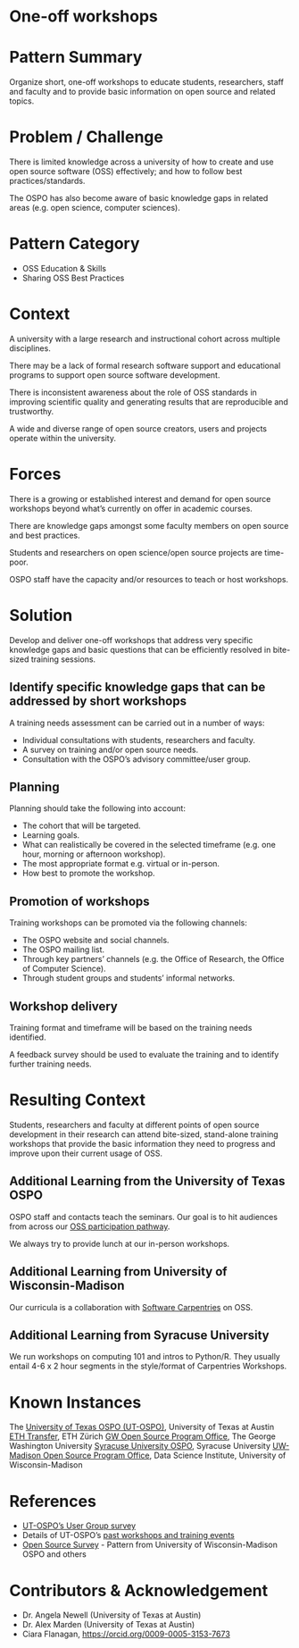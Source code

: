 # One-off workshops

# Pattern Summary

Organize short, one-off workshops to educate students, researchers, staff and faculty and to provide basic information on open source and related topics.

# Problem / Challenge

There is limited knowledge across a university of how to create and use open source software (OSS) effectively; and how to follow best practices/standards.

The OSPO has also become aware of basic knowledge gaps in related areas (e.g. open science, computer sciences).

# Pattern Category

* OSS Education & Skills  
* Sharing OSS Best Practices

# Context

A university with a large research and instructional cohort across multiple disciplines.

There may be a lack of formal research software support and educational programs to support open source software development.

There is inconsistent awareness about the role of OSS standards in improving scientific quality and generating results that are reproducible and trustworthy.

A wide and diverse range of open source creators, users and projects operate within the university.

# Forces

There is a growing or established interest and demand for open source workshops beyond what’s currently on offer in academic courses.

There are knowledge gaps amongst some faculty members on open source and best practices.

Students and researchers on open science/open source projects are time-poor.

OSPO staff have the capacity and/or resources to teach or host workshops.

# Solution

Develop and deliver one-off workshops that address very specific knowledge gaps and basic questions that can be efficiently resolved in bite-sized training sessions.

## Identify specific knowledge gaps that can be addressed by short workshops

A training needs assessment can be carried out in a number of ways:
* Individual consultations with students, researchers and faculty. 
* A survey on training and/or open source needs.
* Consultation with the OSPO’s advisory committee/user group.

## Planning 

Planning should take the following into account:

* The cohort that will be targeted.
* Learning goals.
* What can realistically be covered in the selected timeframe (e.g. one hour, morning or afternoon workshop). 
* The most appropriate format e.g. virtual or in-person.
* How best to promote the workshop.

## Promotion of workshops

Training workshops can be promoted via the following channels:

* The OSPO website and social channels.
* The OSPO mailing list. 
* Through key partners’ channels (e.g. the Office of Research, the Office of Computer Science).
* Through student groups and students’ informal networks.

## Workshop delivery

Training format and timeframe will be based on the training needs identified.

A feedback survey should be used to evaluate the training and to identify further training needs.

# Resulting Context

Students, researchers and faculty at different points of open source development in their research can attend bite-sized, stand-alone training workshops that provide the basic information they need to progress and improve upon their current usage of OSS.

## Additional Learning from the University of Texas OSPO

OSPO staff and contacts teach the seminars. Our goal is to hit audiences from across our [OSS participation pathway](https://opensource.utexas.edu/resources).

We always try to provide lunch at our in-person workshops.

## Additional Learning from University of Wisconsin-Madison

Our curricula is a collaboration with [Software Carpentries](https://software-carpentry.org/) on OSS. 

## Additional Learning from Syracuse University 

We run workshops on computing 101 and intros to Python/R. They usually entail 4-6 x 2 hour segments in the style/format of Carpentries Workshops.

# Known Instances

The [University of Texas OSPO (UT-OSPO)](https://opensource.utexas.edu/), University of Texas at Austin
[ETH Transfer](https://ethz.ch/en/industry/transfer.html), ETH Zürich
[GW Open Source Program Office](https://ospo.gwu.edu/), The George Washington University
[Syracuse University OSPO](https://opensource.syracuse.edu/), Syracuse University
[UW-Madison Open Source Program Office](https://ospo.wisc.edu/), Data Science Institute, University of Wisconsin-Madison

# References

* [UT-OSPO’s User Group survey](https://docs.google.com/forms/d/e/1FAIpQLSej6LA9b3LcNdzekzWXWVsJIfngudodliGZm2NDA2pgFdgCjQ/viewform)
* Details of UT-OSPO’s [past workshops and training events](https://opensource.utexas.edu/past-events)
* [Open Source Survey](https://github.com/CURIOSSorg/curioss-patterns/blob/main/open-source-survey.md) - Pattern from University of Wisconsin-Madison OSPO and others

# Contributors & Acknowledgement

* Dr. Angela Newell (University of Texas at Austin)
* Dr. Alex Marden (University of Texas at Austin)
* Ciara Flanagan, https://orcid.org/0009-0005-3153-7673

